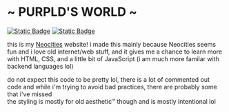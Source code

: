  # ~ PURPLD'S WORLD ~ 
 [![Static Badge](https://img.shields.io/badge/neocities-purpld.neocities.org-8A2BE2)](https://purpld.neocities.org/)
 [![Static Badge](https://img.shields.io/badge/joined%20neocities%20on-may%2020%2C%202025-F59C32)](https://neocities.org/site/purpld)

 

 this is my [Neocities](https://neocities.org/) website! i made this mainly because Neocities seems fun and i love old internet/web stuff, and it gives me a chance to learn more with HTML, CSS, and a little bit of JavaScript (i am much more familar with backend languages lol)

 do not expect this code to be pretty lol, there is a lot of commented out code and while i'm trying to avoid bad practices, there are probably some that i've missed  
 the styling is mostly for old aesthetic™ though and is mostly intentional lol